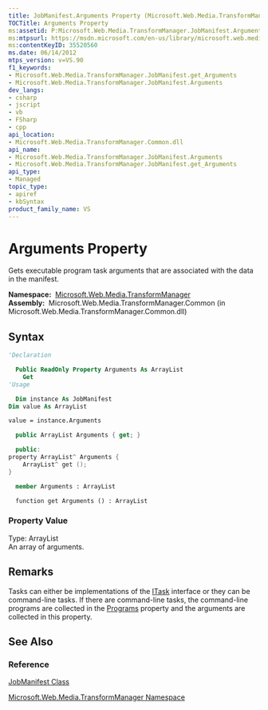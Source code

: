 ```yaml
---
title: JobManifest.Arguments Property (Microsoft.Web.Media.TransformManager)
TOCTitle: Arguments Property
ms:assetid: P:Microsoft.Web.Media.TransformManager.JobManifest.Arguments
ms:mtpsurl: https://msdn.microsoft.com/en-us/library/microsoft.web.media.transformmanager.jobmanifest.arguments(v=VS.90)
ms:contentKeyID: 35520560
ms.date: 06/14/2012
mtps_version: v=VS.90
f1_keywords:
- Microsoft.Web.Media.TransformManager.JobManifest.get_Arguments
- Microsoft.Web.Media.TransformManager.JobManifest.Arguments
dev_langs:
- csharp
- jscript
- vb
- FSharp
- cpp
api_location:
- Microsoft.Web.Media.TransformManager.Common.dll
api_name:
- Microsoft.Web.Media.TransformManager.JobManifest.Arguments
- Microsoft.Web.Media.TransformManager.JobManifest.get_Arguments
api_type:
- Managed
topic_type:
- apiref
- kbSyntax
product_family_name: VS
---
```


# Arguments Property

Gets executable program task arguments that are associated with the data in the manifest.

**Namespace:**  [Microsoft.Web.Media.TransformManager](microsoft-web-media-transformmanager-namespace.md)  
**Assembly:**  Microsoft.Web.Media.TransformManager.Common (in Microsoft.Web.Media.TransformManager.Common.dll)

## Syntax

```vb
'Declaration

  Public ReadOnly Property Arguments As ArrayList
    Get
'Usage

  Dim instance As JobManifest
Dim value As ArrayList

value = instance.Arguments
```

```csharp
  public ArrayList Arguments { get; }
```

```cpp
  public:
property ArrayList^ Arguments {
    ArrayList^ get ();
}
```

``` fsharp
  member Arguments : ArrayList
```

```jscript
  function get Arguments () : ArrayList
```

### Property Value

Type: ArrayList  
An array of arguments.  

## Remarks

Tasks can either be implementations of the [ITask](itask-interface-microsoft-web-media-transformmanager.md) interface or they can be command-line tasks. If there are command-line tasks, the command-line programs are collected in the [Programs](jobmanifest-programs-property-microsoft-web-media-transformmanager.md) property and the arguments are collected in this property.

## See Also

### Reference

[JobManifest Class](jobmanifest-class-microsoft-web-media-transformmanager.md)

[Microsoft.Web.Media.TransformManager Namespace](microsoft-web-media-transformmanager-namespace.md)

